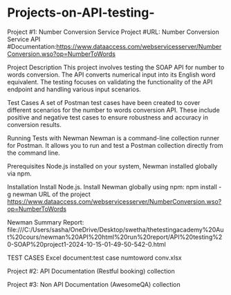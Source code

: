 # Projects-on-API-testing-
Project #1: Number Conversion Service Project #URL: Number Conversion Service API #Documentation:https://www.dataaccess.com/webservicesserver/NumberConversion.wso?op=NumberToWords

Project Description This project involves testing the SOAP API for number to words conversion. The API converts numerical input into its English word equivalent. The testing focuses on validating the functionality of the API endpoint and handling various input scenarios.

Test Cases A set of Postman test cases have been created to cover different scenarios for the number to words conversion API. These include positive and negative test cases to ensure robustness and accuracy in conversion results.

Running Tests with Newman Newman is a command-line collection runner for Postman. It allows you to run and test a Postman collection directly from the command line.

Prerequisites Node.js installed on your system, Newman installed globally via npm.

Installation Install Node.js. Install Newman globally using npm: npm install -g newman URL of the project https://www.dataaccess.com/webservicesserver/NumberConversion.wso?op=NumberToWords

Newman Summary Report: file:///C:/Users/sasha/OneDrive/Desktop/swetha/thetestingacademy%20Aut%20cours/newman%20API%20html%20run%20report/API%20testing%20-SOAP%20project1-2024-10-15-01-49-50-542-0.html

TEST CASES Excel document:test case numtoword conv.xlsx

Project #2: API  Documentation (Restful booking) collection

Project #3: Non API Documentation (AwesomeQA) collection

